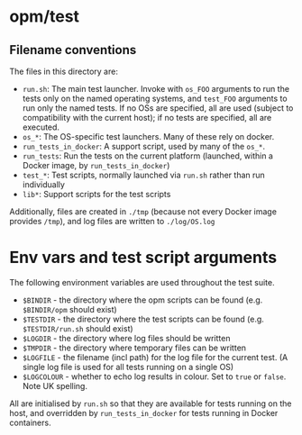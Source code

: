# opm/test

## Filename conventions

The files in this directory are:

* `run.sh`: The main test launcher. Invoke with `os_FOO` arguments to run the tests only on the named operating systems, and `test_FOO` arguments to run only the named tests. If no OSs are specified, all are used (subject to compatibility with the current host); if no tests are specified, all are executed.
* `os_*`: The OS-specific test launchers. Many of these rely on docker.
* `run_tests_in_docker`: A support script, used by many of the `os_*`.
* `run_tests`: Run the tests on the current platform (launched, within a Docker image, by `run_tests_in_docker`)
* `test_*`: Test scripts, normally launched via `run.sh` rather than run individually
* `lib*`: Support scripts for the test scripts

Additionally, files are created in `./tmp` (because not every Docker image provides `/tmp`), and log files are written to `./log/OS.log`

# Env vars and test script arguments

The following environment variables are used throughout the test suite.

* `$BINDIR` - the directory where the opm scripts can be found (e.g. `$BINDIR/opm` should exist)
* `$TESTDIR` - the directory where the test scripts can be found (e.g. `$TESTDIR/run.sh` should exist)
* `$LOGDIR` - the directory where log files should be written
* `$TMPDIR` - the directory where temporary files can be written
* `$LOGFILE` - the filename (incl path) for the log file for the current test. (A single log file is used for all tests running on a single OS)
* `$LOGCOLOUR` - whether to echo log results in colour. Set to `true` or `false`. Note UK spelling.

All are initialised by `run.sh` so that they are available for
tests running on the host, and overridden by `run_tests_in_docker` for tests
running in Docker containers.
